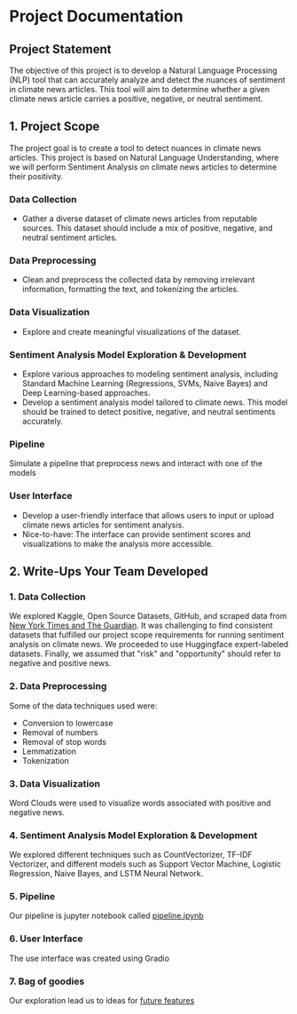 # Project Documentation

## Project Statement

The objective of this project is to develop a Natural Language Processing (NLP) tool that can accurately analyze and detect the nuances of sentiment in climate news articles. This tool will aim to determine whether a given climate news article carries a positive, negative, or neutral sentiment.

## 1. Project Scope

The project goal is to create a tool to detect nuances in climate news articles. This project is based on Natural Language Understanding, where we will perform Sentiment Analysis on climate news articles to determine their positivity.

### Data Collection

- Gather a diverse dataset of climate news articles from reputable sources. This dataset should include a mix of positive, negative, and neutral sentiment articles.

### Data Preprocessing

- Clean and preprocess the collected data by removing irrelevant information, formatting the text, and tokenizing the articles.

### Data Visualization

- Explore and create meaningful visualizations of the dataset.

### Sentiment Analysis Model Exploration & Development

- Explore various approaches to modeling sentiment analysis, including Standard Machine Learning (Regressions, SVMs, Naive Bayes) and Deep Learning-based approaches.
- Develop a sentiment analysis model tailored to climate news. This model should be trained to detect positive, negative, and neutral sentiments accurately.

### Pipeline 
Simulate a pipeline that preprocess news and interact with one of the models

### User Interface

- Develop a user-friendly interface that allows users to input or upload climate news articles for sentiment analysis.
- Nice-to-have: The interface can provide sentiment scores and visualizations to make the analysis more accessible.

## 2. Write-Ups Your Team Developed

### 1. Data Collection

We explored Kaggle, Open Source Datasets, GitHub, and scraped data from [New York Times and The Guardian](/scripts/data_scraping.py). It was challenging to find consistent datasets that fulfilled our project scope requirements for running sentiment analysis on climate news. We proceeded to use Huggingface expert-labeled datasets. Finally, we assumed that "risk" and "opportunity" should refer to negative and positive news.

### 2. Data Preprocessing

Some of the data techniques used were:
- Conversion to lowercase
- Removal of numbers
- Removal of stop words
- Lemmatization
- Tokenization

### 3. Data Visualization

Word Clouds were used to visualize words associated with positive and negative news.

### 4. Sentiment Analysis Model Exploration & Development

We explored different techniques such as CountVectorizer, TF-IDF Vectorizer, and different models such as Support Vector Machine, Logistic Regression, Naive Bayes, and LSTM Neural Network.

### 5. Pipeline
Our pipeline is jupyter notebook called [pipeline.ipynb](/notebooks/pipeline.ipynb)
### 6. User Interface

The use interface was created using Gradio

### 7. Bag of goodies
Our exploration lead us to ideas for [future features](/notebooks/Ideas_exploration.ipynb)
